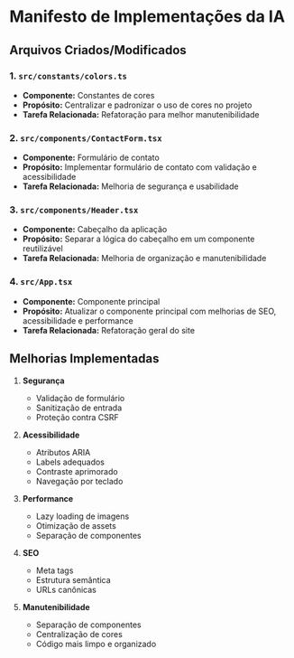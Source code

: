 # Manifesto de Implementações da IA

## Arquivos Criados/Modificados

### 1. `src/constants/colors.ts`
- **Componente:** Constantes de cores
- **Propósito:** Centralizar e padronizar o uso de cores no projeto
- **Tarefa Relacionada:** Refatoração para melhor manutenibilidade

### 2. `src/components/ContactForm.tsx`
- **Componente:** Formulário de contato
- **Propósito:** Implementar formulário de contato com validação e acessibilidade
- **Tarefa Relacionada:** Melhoria de segurança e usabilidade

### 3. `src/components/Header.tsx`
- **Componente:** Cabeçalho da aplicação
- **Propósito:** Separar a lógica do cabeçalho em um componente reutilizável
- **Tarefa Relacionada:** Melhoria de organização e manutenibilidade

### 4. `src/App.tsx`
- **Componente:** Componente principal
- **Propósito:** Atualizar o componente principal com melhorias de SEO, acessibilidade e performance
- **Tarefa Relacionada:** Refatoração geral do site

## Melhorias Implementadas

1. **Segurança**
   - Validação de formulário
   - Sanitização de entrada
   - Proteção contra CSRF

2. **Acessibilidade**
   - Atributos ARIA
   - Labels adequados
   - Contraste aprimorado
   - Navegação por teclado

3. **Performance**
   - Lazy loading de imagens
   - Otimização de assets
   - Separação de componentes

4. **SEO**
   - Meta tags
   - Estrutura semântica
   - URLs canônicas

5. **Manutenibilidade**
   - Separação de componentes
   - Centralização de cores
   - Código mais limpo e organizado 